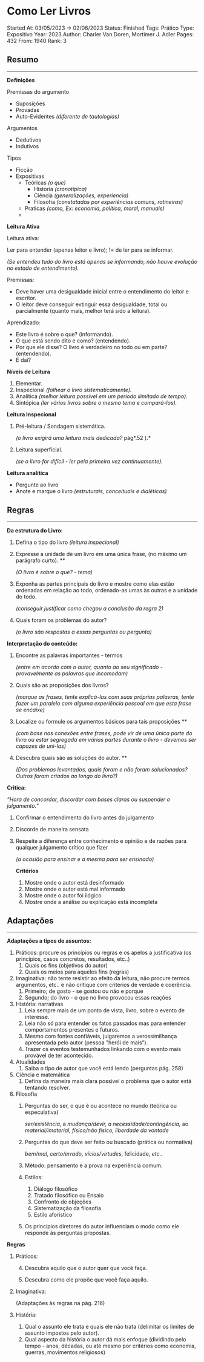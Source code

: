 # Como Ler Livros

Started At: 03/05/2023 → 02/06/2023
Status: Finished
Tags: Prático
Type: Expositivo
Year: 2023
Author: Charler Van Doren, Mortimer J. Adler
Pages: 432
From: 1940
Rank: 3

## Resumo

---

**Definições**

Premissas do argumento

- Suposições
- Provadas
- Auto-Evidentes *(diferente de tautologias)*

Argumentos

- Dedutivos
- Indutivos

Tipos

- Ficção
- Expositivas
    - Teóricas *(o que)*
        - Historia *(cronotípica)*
        - Ciência *(generalizações, experiencia)*
        - Filosofia *(constatadas por experiências comuns, rotineiras)*
    - Praticas *(como, Ex: economia, política, moral, manuais)*
    - 

**Leitura Ativa**

Leitura ativa: 

Ler para entender (apenas leitor e livro); != de ler para se informar.

*(Se entendeu tudo do livro está apenas se informando, não houve evolução no estado de entendimento).*

Premissas:

- Deve haver uma desigualdade inicial entre o entendimento do leitor e escritor.
- O leitor deve conseguir extinguir essa desigualdade, total ou parcialmente (quanto mais, melhor terá sido a leitura).

Aprendizado:

- Este livro é sobre o que? (informando).
- O que está sendo dito e como? (entendendo).
- Por que ele disse? O livro é verdadeiro no todo ou em parte? (entendendo).
- E dai?

**Níveis de Leitura**

1. Elementar.
2. Inspecional *(folhear o livro sistematicamente).*
3. Analítica *(melhor leitura possível em um período ilimitado de tempo).*
4. Sintópica *(ler vários livros sobre o mesmo tema e compará-los).*

**Leitura Inspecional**

1. Pré-leitura / Sondagem sistemática.
    
    *(o livro exigirá uma leitura mais dedicada?* pág*.52 ).*
    
2. Leitura superficial.
    
    *(se o livro for difícil - ler pela primeira vez continuamente).*
    

**Leitura analítica**

- Pergunte ao livro
- Anote e marque o livro *(estruturais, conceituais e dialéticas)*

## Regras

---

**Da estrutura do Livro:**

1. Defina o tipo do livro *(leitura inspecional)*
2. Expresse a unidade de um livro em uma única frase, (no máximo um parágrafo curto). **
    
    *(O livro é sobre o que? - tema)*
    
3. Exponha as partes principais do livro e mostre como elas estão ordenadas em relação ao todo, ordenado-as umas às outras e a unidade do todo. 
    
    *(conseguir justificar como chegou a conclusão da regra 2)*
    
4. Quais foram os problemas do autor?
    
    *(o livro são respostas a essas perguntas ou pergunta)*
    

**Interpretação do conteúdo:**

1. Encontre as palavras importantes - termos 
    
    *(entre em acordo com o autor, quanto ao seu significado - provavelmente as palavras que incomodam)*
    
2. Quais são as proposições dos livros? 
    
    *(marque as frases, tente explicá-las com suas próprias palavras, tente fazer um paralelo com alguma experiência pessoal em que esta frase se encaixe)*
    
3. Localize ou formule os argumentos básicos para tais proposições **
    
    *(com base nas conexões entre frases, pode vir de uma única parte do livro ou estar segregada em várias partes durante o livro - devemos ser capazes de uni-las)*
    
4. Descubra quais são as soluções do autor. **
    
    *(Dos problemas levantados, quais foram e não foram solucionados? Outros foram criados ao longo do livro?)*
    

**Critica:**

*“Hora de concordar, discordar com bases claras ou suspender o julgamento.”*

1. Confirmar o entendimento do livro antes do julgamento
2. Discorde de maneira sensata
3. Respeite a diferença entre conhecimento e opinião e de razões para qualquer julgamento crítico que fizer
    
    *(a ocasião para ensinar e a mesma para ser ensinado)*
    
    **Critérios**
    
    1. Mostre onde o autor está desinformado
    2. Mostre onde o autor está mal informado
    3. Mostre onde o autor foi ilógico
    4. Mostre onde a análise ou explicação está incompleta
    

## Adaptações

---

**Adaptações a tipos de assuntos:**

1. Práticos: procure os princípios ou regras e os apelos a justificativa (os princípios, casos concretos, resultados, etc..)
    1. Quais os fins (objetivos do autor)
    2. Quais os meios para aqueles fins (regras)
2. Imaginativa: não tente resistir ao efeito da leitura, não procure termos argumentos, etc.. e não critique com critérios de verdade e coerência.
    1. Primeiro; de gosto - se gostou ou não e porque
    2. Segundo; do livro - o que no livro provocou essas reações
3. História: narrativas
    1. Leia sempre mais de um ponto de vista, livro, sobre o evento de interesse.
    2. Leia não só para entender os fatos passados mas para entender comportamentos presentes e futuros.
    3. Mesmo com fontes confiáveis, julgaremos a verossimilhança apresentada pelo autor (pessoa "herói de mais”).
    4. Trazer os eventos testemunhados linkando com o evento mais provável de ter acontecido.
4. Atualidades
    1. Saiba o tipo de autor que você está lendo (perguntas pág. 258)
5. Ciência e matemática
    1. Defina da maneira mais clara possível o problema que o autor está tentando resolver.
6. Filosofia
    1. Perguntas do ser, o que é ou acontece no mundo (teórica ou especulativa)
        
        *ser/existência*, a *mudança/devir, a necessidade/contingência,* ao *material/imaterial, físico/não físico, liberdade da vontade*
        
    2.  Perguntas do que deve ser feito ou buscado (prática ou normativa)
        
        *bem/mal*, *certo/errado*, *vícios/virtudes*, felicidade, *etc..*
        
    3. Método: pensamento e a prova na experiência comum.
    4. Estilos:
        1. Diálogo filosófico
        2. Tratado filosófico ou Ensaio
        3. Confronto de objeções
        4. Sistematização da filosofia
        5. Estilo aforístico
    5. Os princípios diretores do autor influenciam o modo como ele responde às perguntas propostas.

**Regras**

1. Práticos:
    
    4. Descubra aquilo que o autor quer que você faça.
    
    8. Descubra como ele propõe que você faça aquilo.
    
2. Imaginativa:
    
    (Adaptações às regras na pág. 216)
    
3. História:
    1. Qual o assunto ele trata e quais ele não trata (delimitar os limites de assunto impostos pelo autor).
    2. Qual aspecto da história o autor dá mais enfoque (dividindo pelo tempo - anos, décadas, ou até mesmo por critérios como economia, guerras, movimentos religiosos)